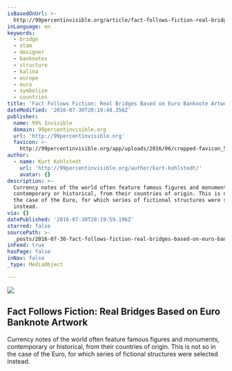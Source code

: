 ```yaml
---
isBasedOnUrl: >-
  http://99percentinvisible.org/article/fact-follows-fiction-real-bridges-based-euro-banknote-artwork/
inLanguage: en
keywords:
  - bridge
  - stam
  - designer
  - banknotes
  - structure
  - kalina
  - europe
  - euro
  - symbolize
  - countries
title: 'Fact Follows Fiction: Real Bridges Based on Euro Banknote Artwork'
dateModified: '2016-07-30T20:19:48.356Z'
publisher:
  name: 99% Invisible
  domain: 99percentinvisible.org
  url: 'http://99percentinvisible.org'
  favicon: >-
    http://99percentinvisible.org/app/uploads/2016/06/cropped-favicon_512-192x192.png
author:
  - name: Kurt Kohlstedt
    url: 'http://99percentinvisible.org/author/kurt-kohlstedt/'
    avatar: {}
description: >-
  Currency notes of the world often feature famous figures and monuments,
  contemporary or historical, from their countries of origin. This is not so in
  the case of the Euro, for which series of fictional structures were selected
  instead.
via: {}
datePublished: '2016-07-30T20:19:59.196Z'
starred: false
sourcePath: >-
  _posts/2016-07-30-fact-follows-fiction-real-bridges-based-on-euro-banknote-ar.md
inFeed: true
hasPage: false
inNav: false
_type: MediaObject

---
```

<article style=""><img src="https://imgflo.herokuapp.com/graph/vahj1ThiexotieMo/b371c3befc23dd7b8f66006f8007669c/noop.jpg?input=http%3A%2F%2F99percentinvisible.org%2Fapp%2Fuploads%2F2016%2F03%2Fbank-note-bridges-728x395.jpg" /><h1>Fact Follows Fiction: Real Bridges Based on Euro Banknote Artwork</h1><p>Currency notes of the world often feature famous figures and monuments, contemporary or historical, from their countries of origin. This is not so in the case of the Euro, for which series of fictional structures were selected instead.</p></article>